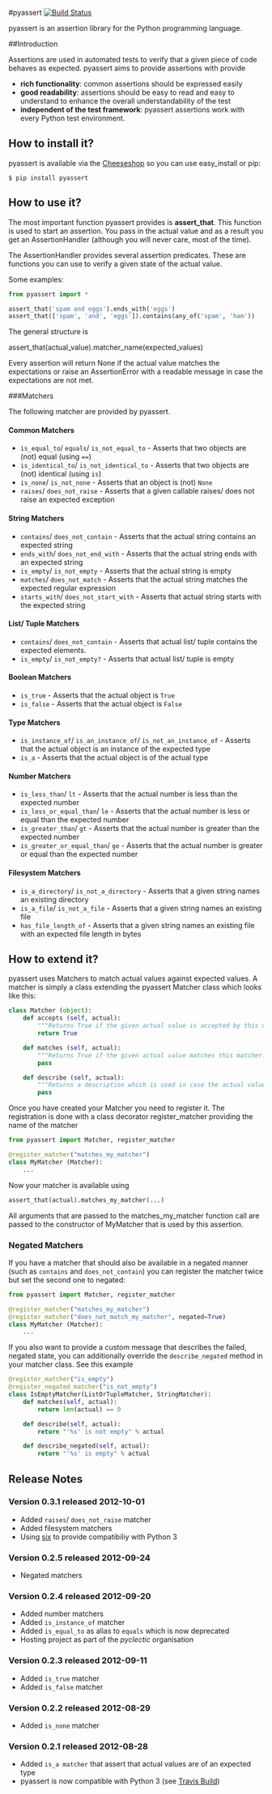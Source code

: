 
#pyassert [![Build Status](https://secure.travis-ci.org/halimath/pyassert.png?branch=master)](http://travis-ci.org/halimath/pyassert)

pyassert is an assertion library for the Python programming language. 

##Introduction

Assertions are used in automated tests to verify that a given piece of code behaves as expected. pyassert aims to provide assertions with provide

* **rich functionality**: common assertions should be expressed easily
* **good readability**: assertions should be easy to read and easy to understand to enhance the overall understandability of the test
* **independent of the test framework**: pyassert assertions work with every Python test environment.

## How to install it?

pyassert is available via the [Cheeseshop](http://pypi.python.org/pypi/pyassert/) so you can use easy_install or pip:

    $ pip install pyassert

## How to use it?

The most important function pyassert provides is **assert_that**. This function is used to start an assertion. You pass
in the actual value and as a result you get an AssertionHandler (although you will never care, most of the time).

The AssertionHandler provides several assertion predicates. These are functions you can use to verify a given state
of the actual value.

Some examples:

```python
from pyassert import *

assert_that('spam and eggs').ends_with('eggs')
assert_that(['spam', 'and', 'eggs']).contains(any_of('spam', 'ham'))
```

The general structure is

   assert_that(actual_value).matcher_name(expected_values)

Every assertion will return None if the actual value matches the expectations or raise an AssertionError with a
readable message in case the expectations are not met.

###Matchers

The following matcher are provided by pyassert.

#### Common Matchers
* `is_equal_to`/ `equals`/ `is_not_equal_to` - Asserts that two objects are (not) equal (using `==`)
* `is_identical_to`/ `is_not_identical_to` - Asserts that two objects are (not) identical (using `is`)
* `is_none`/ `is_not_none` - Asserts that an object is (not) `None`
* `raises`/ `does_not_raise` - Asserts that a given callable raises/ does not raise an expected exception

#### String Matchers
* `contains`/ `does_not_contain` - Asserts that the actual string contains an expected string
* `ends_with`/ `does_not_end_with` - Asserts that the actual string ends with an expected string
* `is_empty`/ `is_not_empty` - Asserts that the actual string is empty
* `matches`/ `does_not_match` - Asserts that the actual string matches the expected regular expression
* `starts_with`/ `does_not_start_with` - Asserts that actual string starts with the expected string

#### List/ Tuple Matchers
* `contains`/ `does_not_contain` - Asserts that actual list/ tuple contains the expected elements.
* `is_empty`/ `is_not_empty?` - Asserts that actual list/ tuple is empty

#### Boolean Matchers
* `is_true` - Asserts that the actual object is `True`
* `is_false` - Asserts that the actual object is `False`

#### Type Matchers
* `is_instance_of`/ `is_an_instance_of`/ `is_not_an_instance_of` - Asserts that the actual object is an instance of the expected type
* `is_a` - Asserts that the actual object is of the actual type

#### Number Matchers
* `is_less_than`/ `lt` - Asserts that the actual number is less than the expected number
* `is_less_or_equal_than`/ `le` - Asserts that the actual number is less or equal than the expected number
* `is_greater_than`/ `gt` - Asserts that the actual number is greater than the expected number
* `is_greater_or_equal_than`/ `ge` - Asserts that the actual number is greater or equal than the expected number

#### Filesystem Matchers
* `is_a_directory`/ `is_not_a_directory` - Asserts that a given string names an existing directory
* `is_a_file`/ `is_not_a_file` - Asserts that a given string names an existing file
* `has_file_length_of` - Asserts that a given string names an existing file with an expected file length in bytes

## How to extend it?

pyassert uses Matchers to match actual values against expected values. A matcher is simply a
class extending the pyassert Matcher class which looks like this:

```python
class Matcher (object):
    def accepts (self, actual):
        """Returns True if the given actual value is accepted by this matcher."""
        return True

    def matches (self, actual):
        """Returns True if the given actual value matches this matcher. Returns False otherwise"""
        pass

    def describe (self, actual):
        """Returns a description which is used in case the actual value did not match this matcher's expectation."""
        pass
```

Once you have created your Matcher you need to register it. The registration is done with
a class decorator register_matcher providing the name of the matcher


```python
from pyassert import Matcher, register_matcher

@register_matcher("matches_my_matcher")
class MyMatcher (Matcher):
    ...
```

Now your matcher is available using


```python
assert_that(actual).matches_my_matcher(...)
```

All arguments that are passed to the matches_my_matcher function call are passed to the constructor of MyMatcher that is
used by this assertion.

### Negated Matchers

If you have a matcher that should also be available in a negated manner (such as `contains` and `does_not_contain`) you
can register the matcher twice but set the second one to negated:

```python
from pyassert import Matcher, register_matcher

@register_matcher("matches_my_matcher")
@register_matcher("does_not_match_my_matcher", negated=True)
class MyMatcher (Matcher):
    ...
```

If you also want to provide a custom message that describes the failed, negated state, you can additionally override
the `describe_negated` method in your matcher class. See this example

```python
@register_matcher("is_empty")
@register_negated_matcher("is_not_empty")
class IsEmptyMatcher(ListOrTupleMatcher, StringMatcher):
    def matches(self, actual):
        return len(actual) == 0

    def describe(self, actual):
        return "'%s' is not empty" % actual

    def describe_negated(self, actual):
        return "'%s' is empty" % actual

```

## Release Notes

### Version 0.3.1 released 2012-10-01
* Added `raises`/ `does_not_raise` matcher
* Added filesystem matchers
* Using [six](http://pypi.python.org/pypi/six/) to provide compatibiliy with Python 3

### Version 0.2.5 released 2012-09-24
* Negated matchers

### Version 0.2.4 released 2012-09-20
* Added number matchers
* Added `is_instance_of` matcher
* Added `is_equal_to` as alias to `equals` which is now deprecated
* Hosting project as part of the *pyclectic* organisation

### Version 0.2.3 released 2012-09-11
* Added `is_true` matcher
* Added `is_false` matcher

### Version 0.2.2 released 2012-08-29
* Added `is_none` matcher

### Version 0.2.1 released 2012-08-28
* Added `is_a matcher` that assert that actual values are of an expected type
* pyassert is now compatible with Python 3 (see [Travis Build](http://travis-ci.org/#!/halimath/pyassert))
